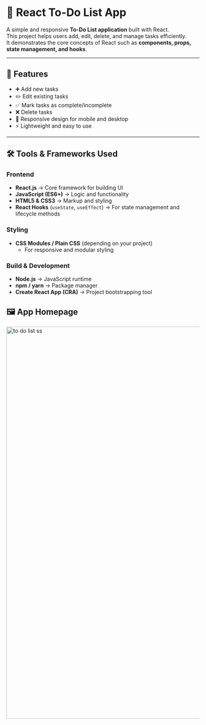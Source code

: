 # 📝 React To-Do List App

A simple and responsive **To-Do List application** built with React.  
This project helps users add, edit, delete, and manage tasks efficiently.  
It demonstrates the core concepts of React such as **components, props, state management, and hooks**.

---

## 🚀 Features
- ➕ Add new tasks
- ✏️ Edit existing tasks
- ✅ Mark tasks as complete/incomplete
- ❌ Delete tasks
- 📱 Responsive design for mobile and desktop
- ⚡ Lightweight and easy to use

---

## 🛠️ Tools & Frameworks Used

### Frontend
- **React.js** → Core framework for building UI
- **JavaScript (ES6+)** → Logic and functionality
- **HTML5 & CSS3** → Markup and styling
- **React Hooks** (`useState`, `useEffect`) → For state management and lifecycle methods

### Styling
- **CSS Modules / Plain CSS** (depending on your project)  
  - For responsive and modular styling

### Build & Development
- **Node.js** → JavaScript runtime
- **npm / yarn** → Package manager
- **Create React App (CRA)** → Project bootstrapping tool

## 🖼️ App Homepage
<img width="1920" height="1022" alt="to do list ss" src="https://github.com/user-attachments/assets/e33f5232-bb8c-42a4-89fa-4a18bd95610e" />




